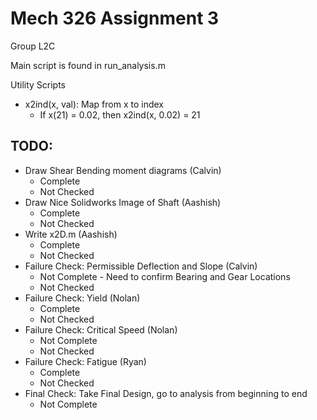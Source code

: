 # Mech 326 Assignment 3

Group L2C

Main script is found in  run_analysis.m

Utility Scripts
- x2ind(x, val): Map from x to index
    * If x(21) = 0.02, then x2ind(x, 0.02) = 21

## TODO:
- Draw Shear Bending moment diagrams (Calvin)
    * Complete
    * Not Checked
- Draw Nice Solidworks Image of Shaft (Aashish)
    * Complete
    * Not Checked
- Write x2D.m (Aashish)
    * Complete
    * Not Checked
- Failure Check: Permissible Deflection and Slope (Calvin)
    * Not Complete - Need to confirm Bearing and Gear Locations
    * Not Checked
- Failure Check: Yield (Nolan)
    * Complete
    * Not Checked
- Failure Check: Critical Speed (Nolan)
    * Not Complete
    * Not Checked
- Failure Check: Fatigue (Ryan)
    * Complete
    * Not Checked
- Final Check: Take Final Design, go to analysis from beginning to end
    * Not Complete
